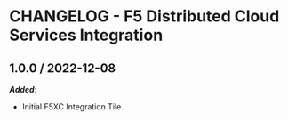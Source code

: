 # CHANGELOG - F5 Distributed Cloud Services Integration

## 1.0.0 / 2022-12-08

***Added***:

* Initial F5XC Integration Tile.

